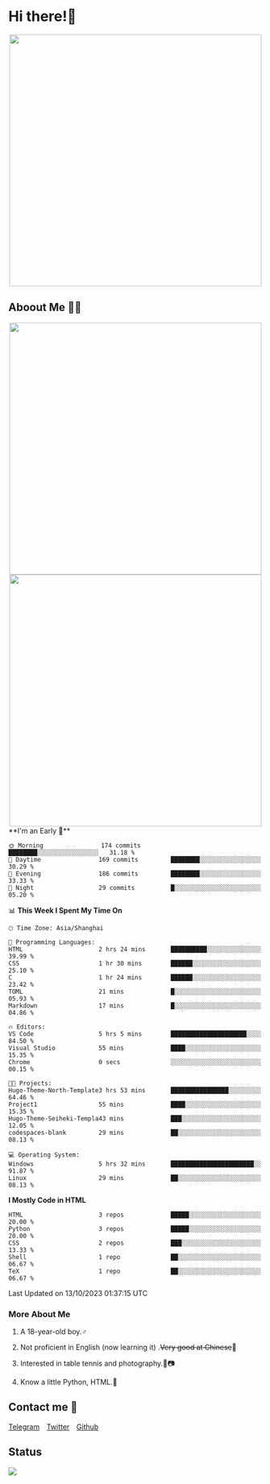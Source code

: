 # Hi there!🎉

<div align=center><img src="https://count.getloli.com/get/@Cicada000?theme=moebooru" width=500px></div>

## Aboout Me 👀💦

<div align=center>
<img src="https://github-readme-stats.vercel.app/api?username=Cicada000&show_icons=true&theme=tokyonight" width=500px>
<br>
<img src="https://github-readme-stats.vercel.app/api/top-langs/?username=Cicada000&show_icons=true&theme=tokyonight&layout=compact" width=500px>
</div>
<!--START_SECTION:waka-->
**I'm an Early 🐤** 

```text
🌞 Morning                174 commits         ████████░░░░░░░░░░░░░░░░░   31.18 % 
🌆 Daytime                169 commits         ████████░░░░░░░░░░░░░░░░░   30.29 % 
🌃 Evening                186 commits         ████████░░░░░░░░░░░░░░░░░   33.33 % 
🌙 Night                  29 commits          █░░░░░░░░░░░░░░░░░░░░░░░░   05.20 % 
```


📊 **This Week I Spent My Time On** 

```text
🕑︎ Time Zone: Asia/Shanghai

💬 Programming Languages: 
HTML                     2 hrs 24 mins       ██████████░░░░░░░░░░░░░░░   39.99 % 
CSS                      1 hr 30 mins        ██████░░░░░░░░░░░░░░░░░░░   25.10 % 
C                        1 hr 24 mins        ██████░░░░░░░░░░░░░░░░░░░   23.42 % 
TOML                     21 mins             █░░░░░░░░░░░░░░░░░░░░░░░░   05.93 % 
Markdown                 17 mins             █░░░░░░░░░░░░░░░░░░░░░░░░   04.86 % 

🔥 Editors: 
VS Code                  5 hrs 5 mins        █████████████████████░░░░   84.50 % 
Visual Studio            55 mins             ████░░░░░░░░░░░░░░░░░░░░░   15.35 % 
Chrome                   0 secs              ░░░░░░░░░░░░░░░░░░░░░░░░░   00.15 % 

🐱‍💻 Projects: 
Hugo-Theme-North-Template3 hrs 53 mins       ████████████████░░░░░░░░░   64.46 % 
Project1                 55 mins             ████░░░░░░░░░░░░░░░░░░░░░   15.35 % 
Hugo-Theme-Seiheki-Templa43 mins             ███░░░░░░░░░░░░░░░░░░░░░░   12.05 % 
codespaces-blank         29 mins             ██░░░░░░░░░░░░░░░░░░░░░░░   08.13 % 

💻 Operating System: 
Windows                  5 hrs 32 mins       ███████████████████████░░   91.87 % 
Linux                    29 mins             ██░░░░░░░░░░░░░░░░░░░░░░░   08.13 % 
```

**I Mostly Code in HTML** 

```text
HTML                     3 repos             █████░░░░░░░░░░░░░░░░░░░░   20.00 % 
Python                   3 repos             █████░░░░░░░░░░░░░░░░░░░░   20.00 % 
CSS                      2 repos             ███░░░░░░░░░░░░░░░░░░░░░░   13.33 % 
Shell                    1 repo              ██░░░░░░░░░░░░░░░░░░░░░░░   06.67 % 
TeX                      1 repo              ██░░░░░░░░░░░░░░░░░░░░░░░   06.67 % 
```




 Last Updated on 13/10/2023 01:37:15 UTC
<!--END_SECTION:waka-->

### More About Me

1. A 18-year-old boy.♂

2. Not proficient in English (now learning it) .~~Very good at Chinese~~🤣

3. Interested in table tennis and photography.🏓📷

4. Know a little Python, HTML.🐍


## Contact me 💬

[Telegram](https://t.me/CicadaLYW)&emsp;[Twitter](https://twitter.com/Cicada0001)&emsp;[Github](https://github.com/Cicada000)

## Status
<img src="https://weather-icon.journeyad.repl.co/@hangzhou?v=1" align="left">







